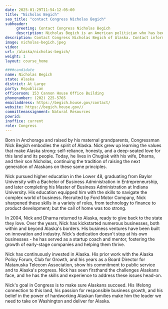 ```yaml
---
date: 2025-01-29T11:54:12-05:00
title: "Nicholas Begich"
seo_title: "contact Congress Nicholas Begich"
subheader:
     greeting: Contact Congress Nicholas Begich
     description: Nicholas Begich is an American politician who has been serving as the U.S. representative for Alaska's at-large congressional district since 2025. He is a member of the Republican Party.
description: Contact Congress Nicholas Begich of Alaska. Contact information for Nicholas Begich includes email address, phone number, and mailing address.
image: nicholas-begich.jpeg
video:
url: /alaska/nicholas-begich/
weight: 1
layout: course_home

####candidate
name: Nicholas Begich
state: Alaska
district: At Large
party: Republican
officeroom: 153 Cannon House Office Building
phonenumber: (202) 225-5765
emailaddress: https://begich.house.gov/contact/
website: https://begich.house.gov//
committeeassignment: Natural Resources
powrid:
inoffice: current
role: Congress
---
```

Born in Anchorage and raised by his maternal grandparents, Congressman Nick Begich embodies the spirit of Alaska. Nick grew up learning the values that make Alaska strong: self-reliance, honesty, and a deep-seated love for this land and its people. Today, he lives in Chugiak with his wife, Dharna, and their son Nicholas, continuing the tradition of raising the next generation of Alaskans on these same principles.

Nick pursued higher education in the Lower 48, graduating from Baylor University with a Bachelor of Business Administration in Entrepreneurship, and later completing his Master of Business Administration at Indiana University. His education equipped him with the skills to navigate the complex world of business. Recruited by Ford Motor Company, Nick sharpened these skills in a variety of roles, from technology to finance to product development; but the call of home was too strong.

In 2004, Nick and Dharna returned to Alaska, ready to give back to the state they love. Over the years, Nick has kickstarted numerous businesses, both within and beyond Alaska's borders. His business ventures have been built on innovation and industry. Nick's dedication doesn't stop at his own businesses - he has served as a startup coach and mentor, fostering the growth of early-stage companies and helping them thrive.

Nick has continuously invested in Alaska. His prior work with the Alaska Policy Forum, Club for Growth, and his years as a Board Director for Matanuska Telecom Association, show his commitment to public service and to Alaska's progress. Nick has seen firsthand the challenges Alaskans face, and he has the skills and experience to address these issues head-on.

Nick's goal in Congress is to make sure Alaskans succeed. His lifelong connection to this land, his passion for responsible business growth, and his belief in the power of hardworking Alaskan families make him the leader we need to take on Washington and deliver for Alaska.
